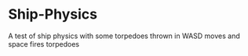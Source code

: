 # Ship-Physics
A test of ship physics with some torpedoes thrown in
WASD moves and space fires torpedoes
